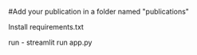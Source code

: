 #Add your publication in a folder named "publications"

Install requirements.txt

run - streamlit run app.py
